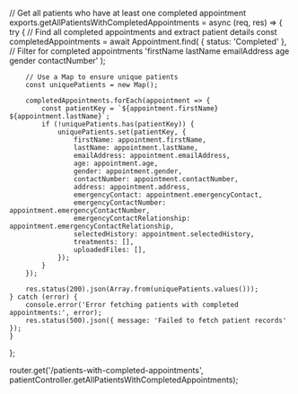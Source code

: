 // Get all patients who have at least one completed appointment
exports.getAllPatientsWithCompletedAppointments = async (req, res) => {
    try {
        // Find all completed appointments and extract patient details
        const completedAppointments = await Appointment.find(
            { status: 'Completed' }, // Filter for completed appointments
            'firstName lastName emailAddress age gender contactNumber'
        );

        // Use a Map to ensure unique patients
        const uniquePatients = new Map();

        completedAppointments.forEach(appointment => {
            const patientKey = `${appointment.firstName} ${appointment.lastName}`;
            if (!uniquePatients.has(patientKey)) {
                uniquePatients.set(patientKey, {
                    firstName: appointment.firstName,
                    lastName: appointment.lastName,
                    emailAddress: appointment.emailAddress,
                    age: appointment.age,
                    gender: appointment.gender,
                    contactNumber: appointment.contactNumber,
                    address: appointment.address,
                    emergencyContact: appointment.emergencyContact,
                    emergencyContactNumber: appointment.emergencyContactNumber,
                    emergencyContactRelationship: appointment.emergencyContactRelationship,
                    selectedHistory: appointment.selectedHistory,
                    treatments: [],
                    uploadedFiles: [],
                });
            }
        });

        res.status(200).json(Array.from(uniquePatients.values()));
    } catch (error) {
        console.error('Error fetching patients with completed appointments:', error);
        res.status(500).json({ message: 'Failed to fetch patient records' });
    }
};


router.get('/patients-with-completed-appointments', patientController.getAllPatientsWithCompletedAppointments);